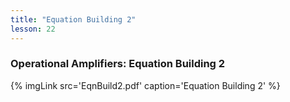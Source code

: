 ```yaml
---
title: "Equation Building 2"
lesson: 22
---
```


### Operational Amplifiers: Equation Building 2
<div class='flex'>
	{% imgLink src='EqnBuild2.pdf' caption='Equation Building 2' %}
</div>
